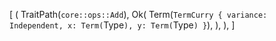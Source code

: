 [
    (
        TraitPath(`core::ops::Add`),
        Ok(
            Term(`TermCurry { variance: Independent, x: Term(`Type`), y: Term(`Type`) }`),
        ),
    ),
]